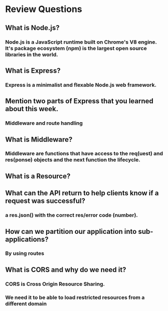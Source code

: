 # Review Questions

## What is Node.js?
### Node.js is a JavaScript runtime built on Chrome's V8 engine. It's package ecosystem (npm) is the largest open source libraries in the world.

## What is Express?
### Express is a minimalist and flexable Node.js web framework.

## Mention two parts of Express that you learned about this week.
### Middleware and route handling 

## What is Middleware?
### Middleware are functions that have access to the req(uest) and res(ponse) objects and the next function the lifecycle.

## What is a Resource?
### 

## What can the API return to help clients know if a request was successful?
### a res.json() with the correct res/error code (number).

## How can we partition our application into sub-applications?
### By using routes

## What is CORS and why do we need it?
### CORS is Cross Origin Resource Sharing.
### We need it to be able to load restricted resources from a different domain
